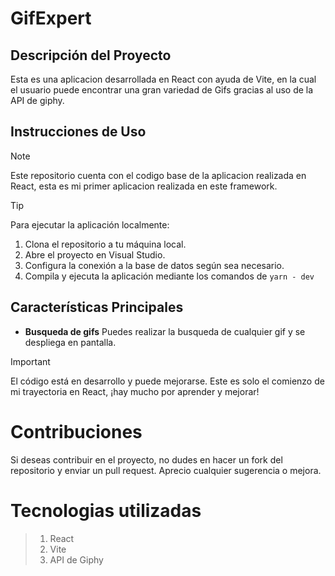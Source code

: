 # GifExpert




## Descripción del Proyecto

Esta es una aplicacion desarrollada en React con ayuda de Vite, en la cual el usuario puede encontrar una gran variedad de Gifs gracias al uso de la API de giphy. 

## Instrucciones de Uso

> [!NOTE]
> Este repositorio cuenta con el codigo base de la aplicacion realizada en React, esta es mi primer aplicacion realizada en este framework. 

> [!TIP]
> Para ejecutar la aplicación localmente:
>1. Clona el repositorio a tu máquina local.
>2. Abre el proyecto en Visual Studio.
>3. Configura la conexión a la base de datos según sea necesario.
>4. Compila y ejecuta la aplicación mediante los comandos de `yarn - dev`

## Características Principales

- **Busqueda de gifs** Puedes realizar la busqueda  de cualquier gif y se despliega en pantalla.

> [!IMPORTANT]
> El código está en desarrollo y puede mejorarse. Este es solo el comienzo de mi trayectoria en React, ¡hay mucho por aprender y mejorar!

# Contribuciones

Si deseas contribuir en el proyecto, no dudes en hacer un fork del repositorio y enviar un pull request. Aprecio cualquier sugerencia o mejora. 

# Tecnologias utilizadas
>1. React
>2. Vite
>3. API de Giphy
